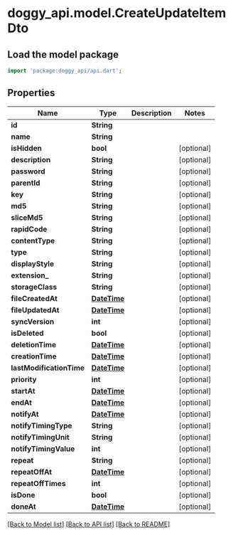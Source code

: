 # doggy_api.model.CreateUpdateItemDto

## Load the model package
```dart
import 'package:doggy_api/api.dart';
```

## Properties
Name | Type | Description | Notes
------------ | ------------- | ------------- | -------------
**id** | **String** |  | 
**name** | **String** |  | 
**isHidden** | **bool** |  | [optional] 
**description** | **String** |  | [optional] 
**password** | **String** |  | [optional] 
**parentId** | **String** |  | [optional] 
**key** | **String** |  | [optional] 
**md5** | **String** |  | [optional] 
**sliceMd5** | **String** |  | [optional] 
**rapidCode** | **String** |  | [optional] 
**contentType** | **String** |  | [optional] 
**type** | **String** |  | [optional] 
**displayStyle** | **String** |  | [optional] 
**extension_** | **String** |  | [optional] 
**storageClass** | **String** |  | [optional] 
**fileCreatedAt** | [**DateTime**](DateTime.md) |  | [optional] 
**fileUpdatedAt** | [**DateTime**](DateTime.md) |  | [optional] 
**syncVersion** | **int** |  | [optional] 
**isDeleted** | **bool** |  | [optional] 
**deletionTime** | [**DateTime**](DateTime.md) |  | [optional] 
**creationTime** | [**DateTime**](DateTime.md) |  | [optional] 
**lastModificationTime** | [**DateTime**](DateTime.md) |  | [optional] 
**priority** | **int** |  | [optional] 
**startAt** | [**DateTime**](DateTime.md) |  | [optional] 
**endAt** | [**DateTime**](DateTime.md) |  | [optional] 
**notifyAt** | [**DateTime**](DateTime.md) |  | [optional] 
**notifyTimingType** | **String** |  | [optional] 
**notifyTimingUnit** | **String** |  | [optional] 
**notifyTimingValue** | **int** |  | [optional] 
**repeat** | **String** |  | [optional] 
**repeatOffAt** | [**DateTime**](DateTime.md) |  | [optional] 
**repeatOffTimes** | **int** |  | [optional] 
**isDone** | **bool** |  | [optional] 
**doneAt** | [**DateTime**](DateTime.md) |  | [optional] 

[[Back to Model list]](../README.md#documentation-for-models) [[Back to API list]](../README.md#documentation-for-api-endpoints) [[Back to README]](../README.md)


